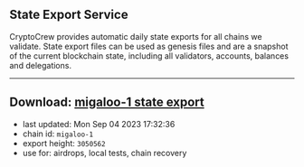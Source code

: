 ## State Export Service
CryptoCrew provides automatic daily state exports for all chains we validate. State export files can be used as genesis files and are a snapshot of the current blockchain state, including all validators, accounts, balances and delegations.

---
**Download: [migaloo-1 state export](https://dl.ccvalidators.com/SERVICE/migaloo/migaloo-1_export_3050562.json)**
---

- last updated: Mon Sep 04 2023 17:32:36
- chain id: `migaloo-1`
- export height: `3050562`
- use for: airdrops, local tests, chain recovery
